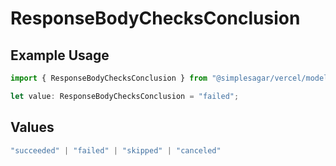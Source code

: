 # ResponseBodyChecksConclusion

## Example Usage

```typescript
import { ResponseBodyChecksConclusion } from "@simplesagar/vercel/models/getdeploymentop.js";

let value: ResponseBodyChecksConclusion = "failed";
```

## Values

```typescript
"succeeded" | "failed" | "skipped" | "canceled"
```
